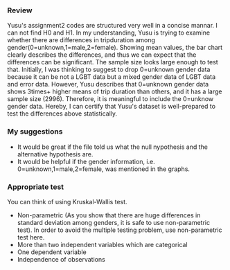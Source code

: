 ### Review

Yusu's assignment2 codes are structured very well in a concise mannar.
I can not find H0 and H1. In my understanding, Yusu is trying to examine whether there are differences in tripduration among gender(0=unknown,1=male,2=female). Showing mean values, the bar chart clearly describes the differences, and thus we can expect that the differences can be significant. The sample size looks large enough to test that. 
Initially, I was thinking to suggest to drop 0=unknown gender data because it can be not a LGBT data but a mixed gender data of LGBT data and error data. However, Yusu describes that 0=unknown gender data shows 3times+ higher means of trip duration than others, and it has a large sample size (2996). Therefore, it is meaningful to include the 0=unknow gender data.
Hereby, I can certify that Yusu's dataset is well-prepared to test the differences above statistically.

### My suggestions
- It would be great if the file told us what the null nypothesis and the alternative hypothesis are.
- It would be helpful if the gender information, i.e. 0=unknown,1=male,2=female, was mentioned in the graphs.

### Appropriate test
You can think of using Kruskal-Wallis test. 
- Non-parametric (As you show that there are huge differences in standard deviation among genders, it is safe to use non-parametric test). In order to avoid the multiple testing problem, use non-parametric test here.
- More than two independent variables which are categorical
- One dependent variable 
- Independence of observations

